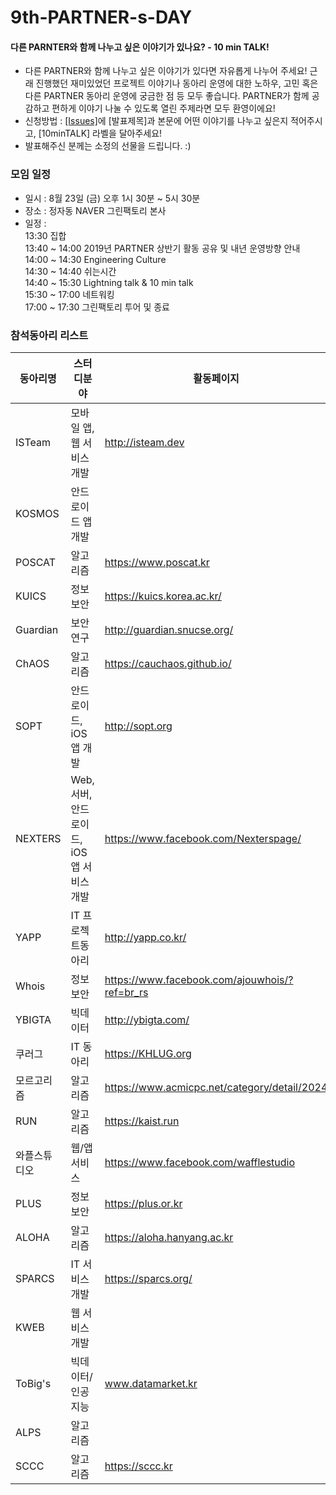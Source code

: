 # 9th-PARTNER-s-DAY

#### 다른 PARNTER와 함께 나누고 싶은 이야기가 있나요? - 10 min TALK!
- 다른 PARTNER와 함께 나누고 싶은 이야기가 있다면 자유롭게 나누어 주세요! 근래 진행했던 재미있었던 프로젝트 이야기나 동아리 운영에 대한 노하우, 고민 혹은 다른 PARTNER 동아리 운영에 궁금한 점 등 모두 좋습니다. PARTNER가 함께 공감하고 편하게 이야기 나눌 수 있도록 열린 주제라면 모두 환영이에요!
- 신청방법 : [[Issues]](https://github.com/D2CAMPUS-PARTNER/9th-PARTNER-s-DAY/issues/new)에 [발표제목]과 본문에 어떤 이야기를 나누고 싶은지 적어주시고, [10minTALK] 라벨을 달아주세요!
- 발표해주신 분께는 소정의 선물을 드립니다. :)

### 모임 일정
- 일시 : 8월 23일 (금) 오후 1시 30분 ~ 5시 30분
- 장소 : 정자동 NAVER 그린팩토리 본사
- 일정 :<br/>
13:30 집합<br/>
13:40 ~ 14:00 2019년 PARTNER 상반기 활동 공유 및 내년 운영방향 안내<br/>
14:00 ~ 14:30 Engineering Culture<br/>
14:30 ~ 14:40 쉬는시간<br/>
14:40 ~ 15:30 Lightning talk & 10 min talk<br/>
15:30 ~ 17:00 네트워킹<br/>
17:00 ~ 17:30 그린팩토리 투어 및 종료<br/>

### 참석동아리 리스트

동아리명|스터디분야|활동페이지
--------------|----------|----------
ISTeam | 모바일 앱, 웹 서비스 개발 | http://isteam.dev
KOSMOS | 안드로이드 앱 개발 | 
POSCAT | 알고리즘 | https://www.poscat.kr
KUICS | 정보보안 | https://kuics.korea.ac.kr/
Guardian | 보안연구 | http://guardian.snucse.org/
ChAOS | 알고리즘 | https://cauchaos.github.io/
SOPT | 안드로이드, iOS 앱 개발 | http://sopt.org
NEXTERS | Web, 서버, 안드로이드, iOS 앱 서비스 개발 | https://www.facebook.com/Nexterspage/
YAPP | IT 프로젝트동아리 | http://yapp.co.kr/
Whois | 정보보안 | https://www.facebook.com/ajouwhois/?ref=br_rs 
YBIGTA | 빅데이터 | http://ybigta.com/
쿠러그 | IT 동아리 | https://KHLUG.org
모르고리즘 | 알고리즘 | https://www.acmicpc.net/category/detail/2024
RUN | 알고리즘 | https://kaist.run
와플스튜디오 | 웹/앱 서비스 | https://www.facebook.com/wafflestudio
PLUS | 정보보안 | https://plus.or.kr
ALOHA | 알고리즘 | https://aloha.hanyang.ac.kr
SPARCS |IT 서비스 개발 | https://sparcs.org/
KWEB | 웹 서비스 개발  | 
ToBig's | 빅데이터/인공지능 | www.datamarket.kr
ALPS | 알고리즘 | 
SCCC | 알고리즘 | https://sccc.kr


